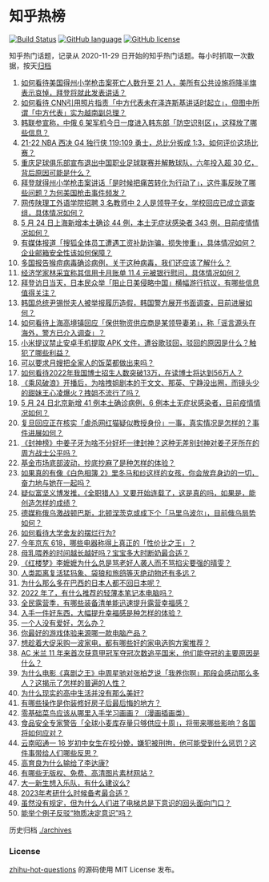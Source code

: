 # 知乎热榜
[![Build Status](https://github.com/ToWeLong/zhihu-hot-questions/workflows/CI/badge.svg)](https://github.com/ToWeLong/zhihu-hot-questions/actions)
[![GitHub language](https://img.shields.io/badge/language-golang-orange.svg)](https://golang.org/)
[![GitHub license](https://img.shields.io/github/license/ToWeLong/zhihu-hot-questions)](https://github.com/ToWeLong/zhihu-hot-questions/blob/main/LICENSE)

知乎热门话题，记录从 2020-11-29 日开始的知乎热门话题。每小时抓取一次数据，按天[归档](./archives)

<!-- BEGIN -->

1. [如何看待美国得州小学枪击案死亡人数升至 21 人，美所有公共设施将降半旗表示哀悼，拜登将就此发表讲话？](https://www.zhihu.com/question/534433215)
1. [如何看待 CNN引用照片指责「中方代表未在泽连斯基讲话时起立」，但图中所谓「中方代表」实为越南副总理？](https://www.zhihu.com/question/534379370)
1. [韩联参宣称，中俄 6 架军机今日一度进入韩东部「防空识别区」，这释放了哪些信息？](https://www.zhihu.com/question/534373364)
1. [21-22 NBA 西决 G4 独行侠 119:109 勇士，总比分扳成 1:3，如何评价这场比赛？](https://www.zhihu.com/question/534433729)
1. [重庆足球俱乐部宣布退出中国职业足球联赛并解散球队，六年投入超 30 亿，背后原因可能是什么？](https://www.zhihu.com/question/534284282)
1. [拜登就得州小学枪击案讲话「是时候把痛苦转化为行动了」，这件事反映了哪些问题？为何美国枪击事件频发？](https://www.zhihu.com/question/534444431)
1. [网传陕理工外语学院招聘 3 名教师中 2 人是领导子女，学校回应已成立调查组，具体情况如何？](https://www.zhihu.com/question/534287156)
1. [5 月 24 日上海新增本土确诊 44 例，本土无症状感染者 343 例，目前疫情情况如何？](https://www.zhihu.com/question/534433455)
1. [有媒体报道「搜狐全体员工遭遇工资补助诈骗，损失惨重」，具体情况如何？企业邮箱安全性该如何保障？](https://www.zhihu.com/question/534464758)
1. [多国报告猴痘病毒确诊病例，关于这种病毒，我们还应该了解什么？](https://www.zhihu.com/question/534291159)
1. [经济学家林采宜称其信用卡月账单 11.4 元被银行慰问，具体情况如何？](https://www.zhihu.com/question/534270281)
1. [拜登访日当天，日本民众举「阻止日美侵略中国」横幅游行抗议，有哪些信息值得关注？](https://www.zhihu.com/question/534301878)
1. [韩国总统尹锡悦夫人被举报履历造假，韩国警方展开书面调查，目前进展如何？](https://www.zhihu.com/question/534204832)
1. [如何看待上海高境镇回应「保供物资供应商是某领导妻弟」，称「谣言源头在海外，警方已介入调查」？](https://www.zhihu.com/question/534319287)
1. [小米提议禁止安卓手机提取 APK 文件，遭谷歌驳回，驳回的原因是什么？触犯了哪些利益？](https://www.zhihu.com/question/534183730)
1. [可以要求月嫂把全家人的饭菜都做出来吗？](https://www.zhihu.com/question/522832368)
1. [如何看待2022年我国博士招生人数突破13万，在读博士将达到56万人？](https://www.zhihu.com/question/534193191)
1. [《乘风破浪》开播后，为啥拽姐剧本的于文文、那英、宁静没出圈，而镜头少的甜妹王心凌爆火？拽姐不流行了吗？](https://www.zhihu.com/question/534319275)
1. [5 月 24 日北京新增 41 例本土确诊病例，6 例本土无症状感染者，目前疫情情况如何？](https://www.zhihu.com/question/534433560)
1. [复旦回应正在核实「虐杀网红猫疑似教授身份」一事，真实情况是怎样的？事件进展如何？](https://www.zhihu.com/question/534326546)
1. [《封神榜》中姜子牙为啥不分好坏一律封神？这种无差别封神对姜子牙所在的周方战士公平吗？](https://www.zhihu.com/question/532777925)
1. [基金市场底部波动，抄底抄麻了是种怎样的体验？](https://www.zhihu.com/question/534331738)
1. [如果真的有像《白色相簿 2》里冬马和纱这样的女孩，你会放弃身边的一切，奋力地与她在一起吗？](https://www.zhihu.com/question/340402333)
1. [疑似富坚义博发推，《全职猎人》又要开始连载了，这是真的吗，如果是，能创造怎样的成绩？](https://www.zhihu.com/question/534383408)
1. [德媒称俄乌激战顿巴斯，北顿涅茨克或成下个「马里乌波尔」，目前俄乌局势如何？](https://www.zhihu.com/question/534009307)
1. [如何看待大学舍友的摆烂行为?](https://www.zhihu.com/question/534439078)
1. [今年京东 618，哪些电器称得上真正的「性价比之王」？](https://www.zhihu.com/question/534118991)
1. [母乳喂养的时间越长越好吗？宝宝多大时断奶最合适？](https://www.zhihu.com/question/533420320)
1. [《红楼梦》李嬷嬷为什么总是骂老好人袭人而不骂掐尖要强的晴雯？](https://www.zhihu.com/question/497837858)
1. [人类距离复活猛犸象、袋狼和旅鸽等灭绝动物还有多远？](https://www.zhihu.com/question/532635321)
1. [为什么那么多在巴西的日本人都不回日本呢？](https://www.zhihu.com/question/24422820)
1. [2022 年了，有什么推荐的轻薄本笔记本电脑吗？](https://www.zhihu.com/question/495180965)
1. [全民露营季，有哪些装备清单能迅速提升露营幸福感？](https://www.zhihu.com/question/534230549)
1. [入手一件好东西，大幅提升幸福感是种怎样的体验？](https://www.zhihu.com/question/534230741)
1. [一个人没有爱好，怎么办？](https://www.zhihu.com/question/534269383)
1. [你最好的游戏体验来源哪一款电脑产品？](https://www.zhihu.com/question/534175582)
1. [想趁着大促采购一波家电，都有哪些好的家电选购方案推荐？](https://www.zhihu.com/question/534362138)
1. [AC 米兰 11 年来首次获意甲冠军夺冠次数追平国米，他们能夺冠的主要原因是什么？](https://www.zhihu.com/question/534100083)
1. [为什么电影《喜剧之王》中周星驰对张柏芝说「我养你啊」那段会感动那么多人？这揭示了怎样的普遍的人性？](https://www.zhihu.com/question/30481493)
1. [为什么现实的高中生活并没有那么美好?](https://www.zhihu.com/question/534235590)
1. [有哪些操作是你装修好房子后最后悔的地方？](https://www.zhihu.com/question/270275220)
1. [零基础菜鸟应该从哪里入手学习画画？（漫画插画类）](https://www.zhihu.com/question/29607539)
1. [食品安全专家警告「全球小麦库存量只够供应十周」，将带来哪些影响？各国将如何应对？](https://www.zhihu.com/question/534437906)
1. [云南昭通一 16 岁初中女生在校分娩，嫌犯被刑拘，他可能受到什么惩罚？这件事带给人们哪些反思？](https://www.zhihu.com/question/534439330)
1. [高育良为什么输给了李达康?](https://www.zhihu.com/question/532648795)
1. [有哪些无版权、免费、高清图片素材网站？](https://www.zhihu.com/question/318961106)
1. [大一新生想入乐队，有什么建议么?](https://www.zhihu.com/question/524489339)
1. [2023年考研什么时候备考最合适？](https://www.zhihu.com/question/427750492)
1. [虽然没有规定，但为什么人们进了电梯总是下意识的回头面向门口？](https://www.zhihu.com/question/533946756)
1. [能举个例子反驳“物质决定意识”吗？](https://www.zhihu.com/question/519471210)

<!-- END -->

历史归档 [./archives](./archives)


### License
[zhihu-hot-questions](https://github.com/towelong/zhihu-hot-questions) 的源码使用 MIT License 发布。